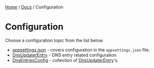 [Home](/README.md) / [Docs](/docs/README.md) / Configuration

# Configuration
Choose a configuration topic from the list below.

- [appsettings.json](/docs/configuration/appsettings.md) - covers configuration in the `appsettings.json` file.
- [DnsUpdaterEntry](/docs/configuration/DnsUpdaterEntry.md) - DNS entry related configuration
- [DnsEntriesConfig](/docs/configuration/DnsEntriesConfig.md) - collection of [DnsUpdaterEntry](/docs/configuration/DnsUpdaterEntry.md)'s.